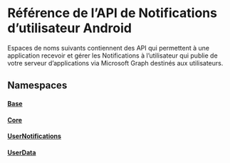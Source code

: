 # <a name="android-user-notifications-api-reference"></a>Référence de l’API de Notifications d’utilisateur Android

Espaces de noms suivants contiennent des API qui permettent à une application recevoir et gérer les Notifications à l’utilisateur qui publie de votre serveur d’applications via Microsoft Graph destinés aux utilisateurs. 

## <a name="namespaces"></a>Namespaces

#### <a name="basehttpsdocsmicrosoftcomjavaapicommicrosoftconnecteddevicesbase"></a>[Base](https://docs.microsoft.com/java/api/com.microsoft.connecteddevices.base)
#### <a name="corehttpsdocsmicrosoftcomjavaapicommicrosoftconnecteddevicescore"></a>[Core](https://docs.microsoft.com/java/api/com.microsoft.connecteddevices.core)
#### <a name="usernotifications-httpsdocsmicrosoftcomen-usjavaapicommicrosoftconnecteddevicesusernotifications"></a>[UserNotifications]( https://docs.microsoft.com/en-us/java/api/com.microsoft.connecteddevices.usernotifications)
#### <a name="userdatahttpsdocsmicrosoftcomjavaapicommicrosoftconnecteddevicesuserdata"></a>[UserData](https://docs.microsoft.com/java/api/com.microsoft.connecteddevices.userdata)
